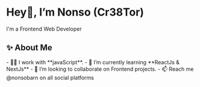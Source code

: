 <h1>Hey👋, I’m Nonso (Cr38Tor)</h1>
<p>I'm a Frontend Web Developer</p>

<h2>✨ About Me</h2>
- 👨‍💻 I work with **javaScript**.
- 🌱 I’m currently learning **ReactJs & NextJs**
- 💞️ I’m looking to collaborate on Frontend projects.
- 📫 Reach me @nonsobarn on all social platforms

<!---
NonsoBarn/NonsoBarn is a ✨ special ✨ repository because its `README.md` (this file) appears on your GitHub profile.
You can click the Preview link to take a look at your changes.
--->
